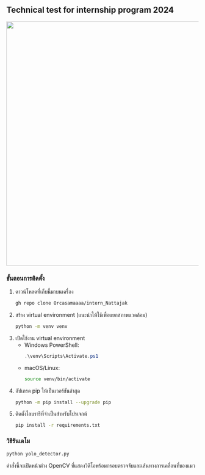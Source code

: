 ## Technical test for internship program 2024


<p align="left">
  <img src="cat_result.gif" width="640"/>
</p>


### ขั้นตอนการติดตั้ง
1. ดาวน์โหลดที่เก็บนี้มาบนเครื่อง
   ```bash
   gh repo clone Orcasamaaaa/intern_Nattajak
   ```
2. สร้าง virtual environment (แนะนำให้ใช้เพื่อแยกสภาพแวดล้อม)
   ```bash
   python -m venv venv
   ```
3. เปิดใช้งาน virtual environment
   - Windows PowerShell:
     ```powershell
     .\venv\Scripts\Activate.ps1
     ```
   - macOS/Linux:
     ```bash
     source venv/bin/activate
     ```
4. อัปเกรด pip ให้เป็นเวอร์ชันล่าสุด
   ```bash
   python -m pip install --upgrade pip
   ```
5. ติดตั้งไลบรารีที่จำเป็นสำหรับโปรเจกต์
   ```bash
   pip install -r requirements.txt
   ```

### วิธีรันเดโม
```bash
python yolo_detector.py
```
คำสั่งนี้จะเปิดหน้าต่าง OpenCV ที่แสดงวิดีโอพร้อมกรอบตรวจจับและเส้นทางการเคลื่อนที่ของแมว

